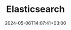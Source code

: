 ---
date: "2024-05-06T14:07:41+03:00"
description: ""
id: ub59dasff5l3it6fsnzgqco
publish: true
tags:
- stub
title: Elasticsearch
updated: 1715508352204
---